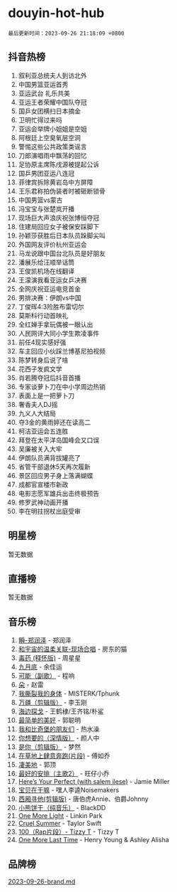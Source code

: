 # douyin-hot-hub

`最后更新时间：2023-09-26 21:18:09 +0800`

## 抖音热榜

1. 叙利亚总统夫人到访北外
1. 中国男篮亚运首秀
1. 亚运武台 礼乐共美
1. 亚运王者荣耀中国队夺冠
1. 国乒女团横扫日本摘金
1. 卫明忙得过来吗
1. 亚运会举牌小姐姐是空姐
1. 阿根廷上空臭氧层空洞
1. 警惕这些公共政策类谣言
1. 刀郎演唱雨中飘荡的回忆
1. 足协原主席陈戌源被提起公诉
1. 国乒男团亚运八连冠
1. 菲律宾拆除黄岩岛中方屏障
1. 王乐君称拍伪装者时被砸断锁骨
1. 中国男篮vs蒙古
1. 冯宝宝与张楚岚开播
1. 现场巨大声浪庆祝张博恒夺冠
1. 住建局回应女子被保安踩脚下
1. 孙颖莎获胜后日本队员跺脚尖叫
1. 外国网友评价杭州亚运会
1. 马龙说跟中国台北队员是好朋友
1. 潘展乐给汪顺举话筒
1. 王俊凯机场在线翻译
1. 王濛演我看亚运女乒决赛
1. 全网庆祝亚运电竞首金
1. 男排决赛：伊朗vs中国
1. 丁俊晖4:3险胜布雷切尔
1. 莫斯科行动首映礼
1. 全红婵手拿玩偶被一眼认出
1. 人民网评大同小学生欺凌事件
1. 前任4现实感好强
1. 车主回应小伙踩兰博基尼拍视频
1. 陈梦转身后说了啥
1. 花西子发疯文学
1. 肖若腾夺冠后抖音首播
1. 专家谈萝卜刀在中小学周边热销
1. 表面上是一把萝卜刀
1. 奢香夫人DJ摇
1. 九义人大结局
1. 夺3金的黄雨婷还在读高二
1. 柯洁亚运会五连胜
1. 拜登在太平洋岛国峰会又口误
1. 吴廉被关入大牢
1. 伊朗队员满背拔罐亮了
1. 省管干部退休5天再次履新
1. 景区回应男子身上落满蝴蝶
1. 成都官宣楼市新政
1. 电影志愿军雄兵出击终极预告
1. 修罗武神动画开播
1. 李在明拄拐杖出庭受审

## 明星榜

暂无数据

## 直播榜

暂无数据

## 音乐榜

1. [瞬-郑润泽](https://sf6-cdn-tos.douyinstatic.com/obj/tos-cn-ve-2774/oYXHIohzvbNAzBhHgyksWpRM4bfkDsBdBDAynw) - 郑润泽
1. [和宇宙的温柔关联-现场合唱](https://sf3-cdn-tos.douyinstatic.com/obj/tos-cn-ve-2774/o0hONGDYQBgk0e5bqDeQOonVmncA6tC2nBwZLT) - 房东的猫
1. [毒药 (释怀版)](https://sf3-cdn-tos.douyinstatic.com/obj/tos-cn-ve-2774/oYILMEAzspdZBIzy4frJNB8ZHPHWAhiwowd4Ad) - 周星星
1. [九月底](https://sf6-cdn-tos.douyinstatic.com/obj/tos-cn-ve-2774/oMfewG4PDTFhF8iz3OGQ7ABH5i6fCgnMaoCbzZ) - 余佳运
1. [可能（副歌）](https://sf3-cdn-tos.douyinstatic.com/obj/tos-cn-ve-2774/cde1731888894259b333569393c2fb51) - 程响
1. [朵](https://sf3-cdn-tos.douyinstatic.com/obj/tos-cn-ve-2774/932f5bdfcd7c47b880525e92ab8a4999) - 赵雷
1. [我撕裂我的身体](https://sf6-cdn-tos.douyinstatic.com/obj/tos-cn-ve-2774/o0cWZzf7vIzpjLQBHPXwtFhMxYUvsP8AoC8EgA) - MISTERK/Tphunk
1. [万疆（剪辑版）](https://sf6-cdn-tos.douyinstatic.com/obj/tos-cn-ve-2774/ooG7oVgFlDTelKCjCsTTobQvbdtj1BBQXnfZd8) - 李玉刚
1. [海边探戈](https://sf3-cdn-tos.douyinstatic.com/obj/tos-cn-ve-2774/os9gE0VQCGqt6VQkZDyBBYvfSDY0QFe3vVmubn) - 王鹤棣/王齐铭/朴鲨
1. [最简单的美好](https://sf6-cdn-tos.douyinstatic.com/obj/tos-cn-ve-2774/a3623594908d4f208709c19c9584f981) - 郭聪明
1. [我和比奇堡的朋友们](https://sf3-cdn-tos.douyinstatic.com/obj/tos-cn-ve-2774/f0505db981ea4a6d91453a15924a82aa) - 热水澡
1. [你想要的（深情版）](https://sf3-cdn-tos.douyinstatic.com/obj/tos-cn-ve-2774/oIMnk8GFpoYUtBP39qsBLeMCDPQxxYcI4gbeZS) - 颜人中
1. [是你（剪辑版）](https://sf3-cdn-tos.douyinstatic.com/obj/tos-cn-ve-2774/46019dae783c4c969944217fe1cfafc4) - 梦然
1. [在草地上肆意奔跑(片段)](https://sf6-cdn-tos.douyinstatic.com/obj/tos-cn-ve-2774/8831d494742f45dabdfa8adb8b817259) - 傅如乔
1. [凄美地](https://sf6-cdn-tos.douyinstatic.com/obj/tos-cn-ve-2774/oshF4RgFMhmTSa4jCaHNUXI0NetFtBBQBzBZdf) - 郭顶
1. [最好的安排（主歌2）](https://sf3-cdn-tos.douyinstatic.com/obj/tos-cn-ve-2774/oMMZX1DuHpMwgoDztBmZswgQnbCeeANZxBHkFY) - 旺仔小乔
1. [Here’s Your Perfect (with salem ilese)](https://sf3-cdn-tos.douyinstatic.com/obj/tos-cn-ve-2774/076b1576c6c546598f803fe53da388a7) - Jamie Miller
1. [宝贝在干嘛](https://sf3-cdn-tos.douyinstatic.com/obj/tos-cn-ve-2774/okW4hBCfJI5B2ZEgTCtikhMW7IafzNrBQIYkpJ) - 嘿人李逵Noisemakers
1. [西厢寻他(剪辑版)](https://sf3-cdn-tos.douyinstatic.com/obj/tos-cn-ve-2774/oUsAVfAQKlRNxEv5qxvIB8o5qmIWUcXbzJKJhw) - 唐伯虎Annie、伯爵Johnny
1. [小熊饼干（纯音乐）](https://sf6-cdn-tos.douyinstatic.com/obj/tos-cn-ve-2774/c25d7893334c4ded99a2ae09f9e2a7d6) - BlackDD
1. [One More Light](https://sf3-cdn-tos.douyinstatic.com/obj/tos-cn-ve-2774/okIBCInhecoGOE5h6ZvqCBYtfXCIMQEbgkRKgD) - Linkin Park
1. [Cruel Summer](https://sf6-cdn-tos.douyinstatic.com/obj/tos-cn-ve-2774/b35ad770e6d4495abefaa493fa46b555) - Taylor Swift
1. [100（Rap片段）- Tizzy T](https://sf3-cdn-tos.douyinstatic.com/obj/tos-cn-ve-2774/f3d21de5ab834c0f9bb7443c06f73d04) - Tizzy T
1. [One More Last Time](https://sf6-cdn-tos.douyinstatic.com/obj/tos-cn-ve-2774/oAzTlo0LUAdCAIhjktsKWcLAEUKmZwGcOoB1fy) - Henry Young & Ashley Alisha

## 品牌榜

[2023-09-26-brand.md](2023-09-26-brand.md)
